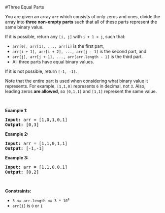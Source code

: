 #Three Equal Parts
<p>You are given an array <code>arr</code> which consists of only zeros and ones, divide the array into <strong>three non-empty parts</strong> such that all of these parts represent the same binary value.</p>
<p>If it is possible, return any <code>[i, j]</code> with <code>i + 1 &lt; j</code>, such that:</p>
<ul>
<li><code>arr[0], arr[1], ..., arr[i]</code> is the first part,</li>
<li><code>arr[i + 1], arr[i + 2], ..., arr[j - 1]</code> is the second part, and</li>
<li><code>arr[j], arr[j + 1], ..., arr[arr.length - 1]</code> is the third part.</li>
<li>All three parts have equal binary values.</li>
</ul>
<p>If it is not possible, return <code>[-1, -1]</code>.</p>
<p>Note that the entire part is used when considering what binary value it represents. For example, <code>[1,1,0]</code> represents <code>6</code> in decimal, not <code>3</code>. Also, leading zeros <strong>are allowed</strong>, so <code>[0,1,1]</code> and <code>[1,1]</code> represent the same value.</p>
<p> </p>
<p><strong class="example">Example 1:</strong></p>
<pre><strong>Input:</strong> arr = [1,0,1,0,1]
<strong>Output:</strong> [0,3]
</pre><p><strong class="example">Example 2:</strong></p>
<pre><strong>Input:</strong> arr = [1,1,0,1,1]
<strong>Output:</strong> [-1,-1]
</pre><p><strong class="example">Example 3:</strong></p>
<pre><strong>Input:</strong> arr = [1,1,0,0,1]
<strong>Output:</strong> [0,2]
</pre>
<p> </p>
<p><strong>Constraints:</strong></p>
<ul>
<li><code>3 &lt;= arr.length &lt;= 3 * 10<sup>4</sup></code></li>
<li><code>arr[i]</code> is <code>0</code> or <code>1</code></li>
</ul>
